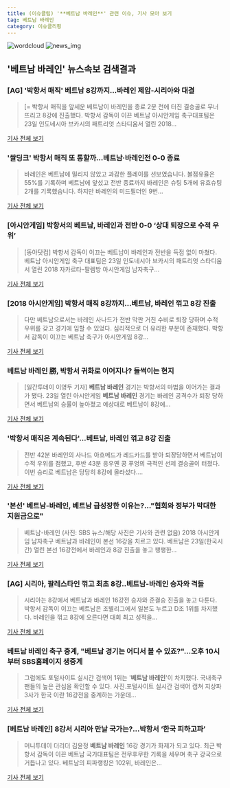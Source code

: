 ```yaml
---
title: (이슈클립) '**베트남 바레인**' 관련 이슈, 기사 모아 보기
tag: 베트남 바레인
category: 이슈클리핑
---
```

![wordcloud](https://s3.ap-northeast-2.amazonaws.com/lyrics101-wordcloud/2018-08-24-1535036707.png)
![news_img](https://user-images.githubusercontent.com/42597476/44507050-1206f400-a6e4-11e8-8d98-7ffbfebb353f.png)
## **'**베트남 바레인**'** 뉴스속보 검색결과
### [AG] '박항서 매직' 베트남 8강까지…바레인 제압-시리아와 대결

>[= 박항서 매직을 앞세운 베트남이 바레인을 종료 2분 전에 터진 결승골로 무너뜨리고 8강에 진출했다. 박항서 감독이 이끈 베트남 아시안게임 축구대표팀은 23일 인도네시아 브카시의 패트리엇 스타디움서 열린 2018...

<a href="http://www.sportalkorea.com/news/view.php?gisa_uniq=2018082323205455&section_code=10&cp=se&gomb=1" target="_blank">기사 전체 보기</a>

### '쌀딩크' 박항서 매직 또 통할까…베트남·바레인전 0-0 종료

>바레인은 베트남에 밀리지 않았고 과감한 플레이를 선보였습니다. 볼점유율은 55%를 기록하며 베트남에 앞섰고 전반 종료까지 바레인은 슈팅 5개에 유효슈팅 2개를 기록했습니다. 하지만 바레인의 미드필더인 9번...

<a href="http://mbn.mk.co.kr/pages/news/newsView.php?category=mbn00011&news_seq_no=3616999" target="_blank">기사 전체 보기</a>

### [아시안게임] 박항서의 베트남, 바레인과 전반 0-0 ‘상대 퇴장으로 수적 우위’

>[동아닷컴] 박항서 감독이 이끄는 베트남이 바레인과 전반을 득점 없이 마쳤다. 베트남 아시안게임 축구 대표팀은 23일 인도네시아 브카시의 패트리엇 스타디움서 열린 2018 자카르타-팔렘방 아시안게임 남자축구...

<a href="http://sports.donga.com/3/all/20180823/91652648/2" target="_blank">기사 전체 보기</a>

### [2018 아시안게임] 박항서 매직 8강까지…베트남, 바레인 꺾고 8강 진출

>다만 베트남으로서는 바레인 사나드가 전반 막판 거친 수비로 퇴장 당하며 수적우위를 갖고 경기에 임할 수 있었다. 심리적으로 더 유리한 부분이 존재했다. 박항서 감독이 이끄는 베트남 축구가 아시안게임 8강...

<a href="http://sports.mk.co.kr/view.php?year=2018&no=531289" target="_blank">기사 전체 보기</a>

### **베트남 바레인** 勝, 박항서 귀화로 이어지나? 들썩이는 현지

>[일간투데이 이영두 기자] **베트남 바레인** 경기는 박항서의 마법을 이어가는 결과가 됐다. 23일 열린 아시안게임 **베트남 바레인** 경기는 바레인 공격수가 퇴장 당하면서 베트남의 승률이 높아졌고 예상대로 베트남이 8강에...

<a href="http://www.dtoday.co.kr/news/articleView.html?idxno=276118" target="_blank">기사 전체 보기</a>

### '박항서 매직은 계속된다'…베트남, 바레인 꺾고 8강 진출

>전반 42분 바레인의 사나드 아흐메드가 레드카드를 받아 퇴장당하면서 베트남이 수적 우위를 점했고, 후반 43분 응우옌 콩 푸엉의 극적인 선제 결승골이 터졌다. 이번 승리로 베트남은 당당히 8강에 올라섰다....

<a href="http://isplus.live.joins.com/news/article/aid.asp?aid=22502746" target="_blank">기사 전체 보기</a>

### '본선' 베트남-바레인, 베트남 급성장한 이유는?…"협회와 정부가 막대한 지원금으로"

>베트남-바레인 (사진: SBS 뉴스/해당 사진은 기사와 관련 없음) 2018 아시안게임 남자축구 베트남과 바레인이 본선 16강을 치르고 있다. 베트남은 23일(한국시간) 열린 본선 16강전에서 바레인과 8강 진출을 놓고 팽팽한...

<a href="http://www.jemin.com/news/articleView.html?idxno=535162" target="_blank">기사 전체 보기</a>

### [AG] 시리아, 팔레스타인 꺾고 최초 8강..베트남-바레인 승자와 격돌

>시리아는 8강에서 베트남과 바레인 16강전 승자와 준결승 진출을 놓고 다툰다. 박항서 감독이 이끄는 베트남은 조별리그에서 일본도 누르고 D조 1위를 차지했다. 바레인을 꺾고 8강에 오른다면 대회 최고 성적을...

<a href="http://star.mt.co.kr/stview.php?no=2018082321321096689" target="_blank">기사 전체 보기</a>

### **베트남 바레인** 축구 중계, "베트남 경기는 어디서 볼 수 있죠?"...오후 10시부터 SBS홈페이지 생중계

>그럼에도 포털사이트 실시간 검색어 1위는 '**베트남 바레인**'이 차지했다. 국내축구팬들의 높은 관심을 확인할 수 있다. 사진.포털사이트 실시간 검색어 캡쳐 지상파 3사가 한국 이란 16강전을 중계하는 가운데...

<a href="http://news.imaeil.com/Entertainments/2018082323031816058" target="_blank">기사 전체 보기</a>

### [**베트남 바레인**] 8강서 시리아 만날 국가는?...박항서 ‘한국 피하고파’

>머니투데이 더리더 김윤정 **베트남 바레인** 16강 경기가 화제가 되고 있다. 최근 박항서 감독이 이끈 베트남 국가대표팀은 전무후무한 기록을 세우며 축구 강국으로 거듭나고 있다. 베트남의 피파랭킹은 102위, 바레인은...

<a href="http://theleader.mt.co.kr/articleView.html?no=2018082321557829267" target="_blank">기사 전체 보기</a>


